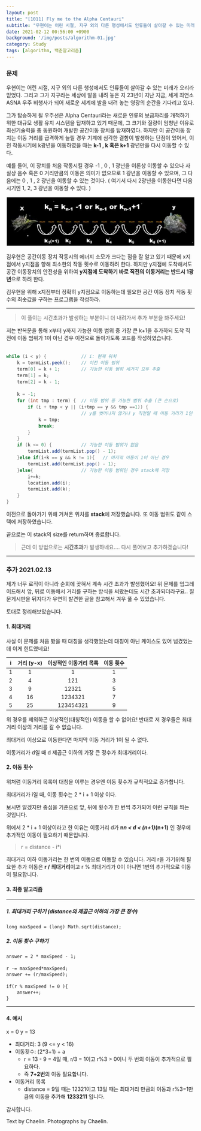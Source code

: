 ```yaml
---
layout: post
title: "[1011] Fly me to the Alpha Centauri"
subtitle: "우현이는 어린 시절, 지구 외의 다른 행성에서도 인류들이 살아갈 수 있는 미래가 오리라 믿었다."
date: 2021-02-12 00:56:00 +0900
background: '/img/posts/algorithm-01.jpg'
category: Study
tags: [algorithm, 백준알고리즘]
---
```

### 문제
우현이는 어린 시절, 지구 외의 다른 행성에서도 인류들이 살아갈 수 있는 미래가 오리라 믿었다. 그리고 그가 지구라는 세상에 발을 내려 놓은 지 23년이 지난 지금, 세계 최연소 ASNA 우주 비행사가 되어 새로운 세계에 발을 내려 놓는 영광의 순간을 기다리고 있다.

그가 탑승하게 될 우주선은 Alpha Centauri라는 새로운 인류의 보금자리를 개척하기 위한 대규모 생활 유지 시스템을 탑재하고 있기 때문에, 그 크기와 질량이 엄청난 이유로 최신기술력을 총 동원하여 개발한 공간이동 장치를 탑재하였다. 하지만 이 공간이동 장치는 이동 거리를 급격하게 늘릴 경우 기계에 심각한 결함이 발생하는 단점이 있어서, 이전 작동시기에 k광년을 이동하였을 때는 **k-1 , k 혹은 k+1** 광년만을 다시 이동할 수 있다. 

예를 들어, 이 장치를 처음 작동시킬 경우 -1 , 0 , 1 광년을 이론상 이동할 수 있으나 사실상 음수 혹은 0 거리만큼의 이동은 의미가 없으므로 1 광년을 이동할 수 있으며, 그 다음에는 0 , 1 , 2 광년을 이동할 수 있는 것이다. ( 여기서 다시 2광년을 이동한다면 다음 시기엔 1, 2, 3 광년을 이동할 수 있다. )

<img class="img-fluid" src="/img/posts/inPost/algorithm-01.JPG">

김우현은 공간이동 장치 작동시의 에너지 소모가 크다는 점을 잘 알고 있기 때문에 x지점에서 y지점을 향해 최소한의 작동 횟수로 이동하려 한다. 하지만 y지점에 도착해서도 공간 이동장치의 안전성을 위하여 **y지점에 도착하기 바로 직전의 이동거리는 반드시 1광년**으로 하려 한다.

김우현을 위해 x지점부터 정확히 y지점으로 이동하는데 필요한 공간 이동 장치 작동 횟수의 최솟값을 구하는 프로그램을 작성하라.

*****

> 이 풀이는 시간초과가 발생하는 부분이니 더 내려가서 추가 부분을 봐주세요!

저는 반복문을 통해 x부터 y까지 가능한 이동 범위 중 가장 큰 k+1을 추가하되 도착 직전에 이동 범위가 1이 아닌 경우 이전으로 돌아가도록 코드를 작성하였습니다.

``` java

while (i < y) {             // i: 현재 위치
    k = termList.peek();    // 이전 이동 범위
    term[0] = k + 1;        // 가능한 이동 범위 세가지 모두 추출
    term[1] = k;
    term[2] = k - 1;

    k = -1;
    for (int tmp : term) {  // 이동 범위 중 가능한 범위 추출 (큰 순으로)
        if (i + tmp < y || (i+tmp == y && tmp ==1)) {
                            // y를 벗어나지 않거나 y 직전일 때 이동 거리가 1인 경우 
            k = tmp;
            break;
        }
    }
    if (k <= 0) {           // 가능한 이동 범위가 없음
        termList.add(termList.pop() - 1);
    }else if(i+k == y && k != 1){   // 마지막 이동이 1이 아닌 경우
        termList.add(termList.pop() - 1);
    }else{                  // 가능한 이동 범위인 경우 stack에 저장
        i+=k;             
        location.add(i);
        termList.add(k);   
    }
}

```

이전으로 돌아가기 위해 거쳐온 위치를 **stack**에 저장했습니다. 또 이동 범위도 같이 스택에 저장하였습니다.

끝으로는 이 stack의 size를 return하며 종료합니다.

> 근데 이 방법으로는 **시간초과**가 발생하네요.... 다시 풀어보고 추가하겠습니다!

*****
### 추가 2021.02.13
제가 너무 로직이 아니라 순회에 꽂혀서 계속 시간 초과가 발생했어요! 위 문제를 업그레이드해서 앞, 뒤로 이동해서 거리를 구하는 방식을 써봤는데도 시간 초과되더라구요..   질문게시판을 뒤지다가 우연히 발견한 글을 참고해서 겨우 풀 수 있었습니다.

토대로 정리해보았습니다.

#### 1. 최대거리
사실 이 문제를 처음 봤을 때 대칭을 생각했었는데 대칭이 아닌 케이스도 있어 넘겼었는데 이게 힌트였네요!

|i|거리 (y-x)|이상적인 이동거리 목록|이동 횟수|
|:---:|:---:|:---:|:---:|
|1|1|1|1|
|2|4|121|3|
|3|9|12321|5|
|4|16|1234321|7|
|5|25|123454321|9|

위 경우를 제외하곤 이상적인(대칭적인) 이동을 할 수 없어요! 반대로 저 경우들은 최대거리 이상의 거리를 갈 수 없습니다.

<p class="hight-block">최대거리 이상으로 이동한다면 마지막 이동 거리가 1이 될 수 없다.</p>

<p class="hight-block">이동거리가 d일 때 d 제곱근 이하의 가장 큰 정수가 최대거리이다.</p>

#### 2. 이동 횟수
위처럼 이동거리 목록이 대칭을 이루는 경우엔 이동 횟수가 규칙적으로 증가합니다.
<p class="hight-block">최대거리가 i일 때, 이동 횟수는 2 * i + 1 이상 이다.</p>

보시면 알겠지만 중심을 기준으로 앞, 뒤에 횟수가 한 번씩 추가되어 이런 규칙을 띄는 것입니다.

위에서 2 * i + 1 이상이라고 한 이유는 이동거리 d가 **n*n < d < (n+1)*(n+1)** 인 경우에 추가적인 이동이 필요하기 때문입니다.

> r = distance - i*i

최대거리 이하 이동거리는 한 번의 이동으로 이동할 수 있습니다. 거리 r을 가기위해 필요한 추가 이동은 **r / 최대거리**이고 r % 최대거리가 0이 아니면 1번의 추가적으로 이동이 필요합니다.

#### 3. 최종 알고리즘

*****
##### 1. 최대거리 구하기 (distance의 제곱근 이하의 가장 큰 정수)
```
long maxSpeed = (long) Math.sqrt(distance);
```

##### 2. 이동 횟수 구하기
```
answer = 2 * maxSpeed - 1;

r -= maxSpeed*maxSpeed;
answer += (r/maxSpeed);

if(r % maxSpeed != 0 ){ 
    answer++;
}                
```
*****

#### 4. 예시
x = 0   y = 13

* 최대거리: 3 (9 <= y < 16)
* 이동횟수: (2*3+1) + a
    - r = 13 - 9 = 4일 때, r/3 = 1이고 r%3 > 0이니 두 번의 이동이 추가적으로 필요하다.
    - 즉 **7+2번**의 이동 필요합니다.
* 이동거리 목록
    - distance = 9일 때는 12321이고 13일 때는 최대거리 만큼의 이동과 r%3=1만큼의 이동을 추가해 **1233211** 입니다.

감사합니다.
<p class = "placeholder">Text by Chaelin. Photographs by Chaelin.</p>